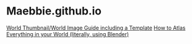 # Maebbie.github.io

[World Thumbnail/World Image Guide including a Template](https://maebbie.github.io/World-Thumbnail-Guide-VRChat)
[How to Atlas Everything in your World (literally, using Blender)](https://maebbie.github.io/UV-Atlas-Everything-Guide-Blender)
